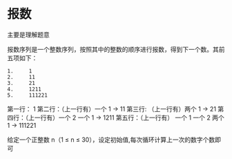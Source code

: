 # 报数

主要是理解题意

报数序列是一个整数序列，按照其中的整数的顺序进行报数，得到下一个数。其前五项如下：

```text
1.     1
2.     11
3.     21
4.     1211
5.     111221
```

第一行： 1
第二行：（上一行有）一个 1 -> 11
第三行: （上一行有）两个 1 -> 21
第四行：（上一行有）一个 2 一个 1 -> 1211
第五行：（上一行有） 一个 1 一个 2 两个 1 -> 111221

给定一个正整数 n（1 ≤ n ≤ 30），设定初始值,每次循环计算上一次的数字个数即可
